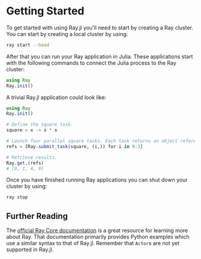 # Getting Started

To get started with using Ray.jl you'll need to start by creating a Ray cluster. You can start by creating a local cluster by using:

```sh
ray start --head
```

After that you can run your Ray application in Julia. These applications start with the following commands to connect the Julia process to the Ray cluster:

```julia
using Ray
Ray.init()
```

A trivial Ray.jl application could look like:

```julia
using Ray
Ray.init()

# Define the square task.
square = x -> x * x

# Launch four parallel square tasks. Each task returns an object reference.
refs = [Ray.submit_task(square, (i,)) for i in 0:3]

# Retrieve results.
Ray.get.(refs)
# [0, 1, 4, 9]
```

Once you have finished running Ray applications you can shut down your cluster by using:

```sh
ray stop
```

## Further Reading

The [official Ray Core documentation](https://docs.ray.io/en/latest/ray-core/walkthrough.html) is a great resource for learning more about Ray. That documentation primarily provides Python examples which use a similar syntax to that of Ray.jl. Remember that `Actor`s are not yet supported in Ray.jl.
